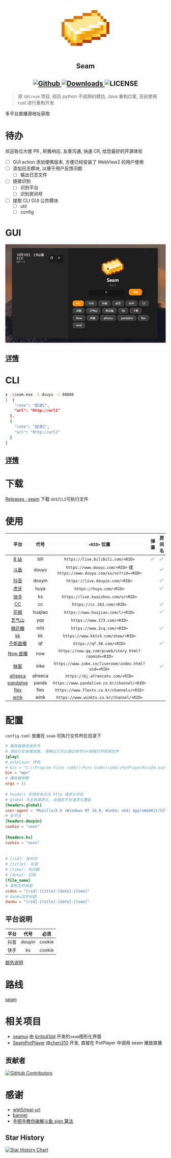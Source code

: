<p align="center">
    <img src="./assets/icon.png" style="width: 150px;" alt="Seam" />
</p>

<h2 align="center">
  Seam
</h2>

<h2 align="center">
  <a href="https://github.com/Borber/seam">
    <img src="https://img.shields.io/badge/github-Borber/seam-8da0cb.svg?style=for-the-badge&logo=github" alt="Github"/>
  </a>
  <a href="https://github.com/Borber/seam/releases/latest">
    <img src="https://img.shields.io/github/downloads/Borber/seam/total.svg?style=for-the-badge&color=82E0AA&logo=github" alt="Downloads"/>
  </a>
  <img src="https://img.shields.io/github/license/borber/seam?color=%2398cbed&logo=rust&style=for-the-badge" alt="LICENSE"/>
</h2>

> 原 `SBtream` 项目, 经历 python 不成熟的模仿, Java 重构烂尾, 目前使用 rust 进行重构开发

多平台直播源地址获取

# 待办

欢迎各位大佬 PR , 积极响应, 友善沟通, 快速 CR, 给您最好的开源体验

-   [ ] GUI action 添加便携版本, 方便已经安装了 WebView2 的用户使用
-   [ ] 添加日志模块, 以便于用户反馈问题
    -   [ ] 输出日志文件
-   [ ] 链接识别
    -   [ ] 识别平台
    -   [ ] 识别房间号
-   [ ] 提取 CLI GUI 公共模块
    -   [ ] util
    -   [ ] config

# GUI

![GUI](assets/gui.png)

## [详情](crates/gui/README.md)

# CLI

```bash
❯ .\seam.exe -l douyu -i 88080
[  {
    "rate": "超清1",
    "url": "http://url1"
  },
  {
    "rate": "超清2",
    "url": "http://url2"
  }
]
```

## [详情](crates/cli/README.md)

# 下载

[Releases · seam](https://github.com/Borber/seam/releases) 下载 `GUI`/`CLI`可执行文件

# 使用

|                 **平台**                  | **代号** |                             **`<RID>` 位置**                             | **弹幕** | **房间名** |
| :---------------------------------------: | :------: | :----------------------------------------------------------------------: | :------: | :--------: |
|    [B 站](https://live.bilibili.com/)     |   bili   |                    `https://live.bilibili.com/<RID>`                     |    ✅    |     ✅     |
|      [斗鱼](https://www.douyu.com/)       |  douyu   | `https://www.douyu.com/<RID>` 或 `https://www.douyu.com/xx/xx?rid=<RID>` |          |     ✅     |
|     [抖音](https://live.douyin.com/)      |  douyin  |                     `https://live.douyin.com/<RID>`                      |          |     ✅     |
|         [虎牙](https://huya.com/)         |   huya   |                         `https://huya.com/<RID>`                         |          |     ✅     |
|    [快手](https://live.kuaishou.com/)     |    ks    |                   `https://live.kuaishou.com/u/<RID>`                    |          |            |
|         [CC](https://cc.163.com/)         |    cc    |                        `https://cc.163.com/<RID>`                        |          |     ✅     |
|     [花椒](https://www.huajiao.com/)      | huajiao  |                    `https://www.huajiao.com/l/<RID>`                     |          |     ✅     |
|      [艺气山](https://www.173.com/)       |   yqs    |                       `https://www.173.com/<RID>`                        |          |            |
|      [棉花糖](https://www.2cq.com/)       |   mht    |                       `https://www.2cq.com/<RID>`                        |          |     ✅     |
|       [kk](https://www.kktv5.com/)        |    kk    |                    `https://www.kktv5.com/show/<RID>`                    |          |            |
|      [千帆直播](https://qf.56.com/)       |    qf    |                        `https://qf.56.com/<RID>`                         |          |     ✅     |
|      [Now 直播](https://now.qq.com/)      |   now    |            `https://now.qq.com/pcweb/story.html?roomid=<RID>`            |          |            |
|       [映客](https://www.inke.cn/)        |   inke   |           `https://www.inke.cn/liveroom/index.html?uid=<RID>`            |          |     ✅     |
|     [afreeca](https://afreecatv.com/)     | afreeca  |                     `https://bj.afreecatv.com/<RID>`                     |          |            |
| [pandalive](https://www.pandalive.co.kr/) |  panda   |               `https://www.pandalive.co.kr/channel/<RID>`                |          |            |
|     [flex](https://www.flextv.co.kr/)     |   flex   |                `https://www.flextv.co.kr/channels/<RID>`                 |          |            |
|     [wink](https://www.winktv.co.kr/)     |   wink   |                 `https://www.winktv.co.kr/channel/<RID>`                 |          |            |

# 配置

`config.toml` 放置在 `seam` 可执行文件所在目录下

```toml
# 播放器路径或命令
# 请自行安装播放器, 请确认它可以通过命令行+链接打开视频文件
[play]
# potplayer 样例
# bin = "C:\\Program Files (x86)\\Pure Codec\\x64\\PotPlayerMini64.exe"
bin = "mpv"
# 播放器参数
args = []

# headers 支持所有合法 http 请求头字段
# global 为全局请求头, 会被各平台请求头覆盖
[headers.global]
user-agent = "Mozilla/5.0 (Windows NT 10.0; Win64; x64) AppleWebKit/537.36 (KHTML, like Gecko) Chrome/115.0.0.0 Safari/537.36 Edg/115.0.1901.200"
# 各平台
[headers.douyin]
cookie = "xxxx"

[headers.ks]
cookie = "xxxx"


# [rid]: 房间号
# [title]: 标题
# [time]: 时间戳
# [date]: 日期
[file_name]
# 录制文件标题
video = "[rid]-[title]-[date]-[time]"
# danmu文件标题
danmu = "[rid]-[title]-[date]-[time]"


```

## 平台说明

| **平台** | **代号** | **必须** |
| :------: | :------: | :------: |
|   抖音   |  douyin  |  cookie  |
|   快手   |    ks    |  cookie  |

[额外说明](./doc/配置说明.md)

# 路线

[seam](https://github.com/users/Borber/projects/4/views/1)

# 相关项目

-   [seamui](https://github.com/kirito41dd/seamui) 由 [kirito41dd](https://github.com/kirito41dd) 开发的`seam`图形化界面
-   [SeamPotPlayer](https://github.com/chen310/SeamPotPlayer/) 由[chen310](https://github.com/chen310) 开发, 直接在 PotPlayer 中调用 seam 播放直播

## 贡献者

[![GitHub Contributors](https://contrib.rocks/image?repo=Borber/seam)](https://github.com/Borber/seam/graphs/contributors)

# 感谢

-   [wbt5/real-url](https://github.com/wbt5/real-url/)
-   [banner](https://textkool.com/en/ascii-art-generator?hl=default&vl=default&font=Chunky&text=SEAM)
-   [手把手教你破解斗鱼 sign 算法](https://zhuanlan.zhihu.com/p/107330805)

## Star History

<a href="https://github.com/Borber/seam/stargazers">
  <picture>
    <source media="(prefers-color-scheme: dark)" srcset="https://api.star-history.com/svg?repos=Borber/seam&type=Date&theme=dark" />
    <source media="(prefers-color-scheme: light)" srcset="https://api.star-history.com/svg?repos=Borber/seam&type=Date" />
    <img alt="Star History Chart" src="https://api.star-history.com/svg?repos=Borber/seam&type=Date" />
  </picture>
</a>
